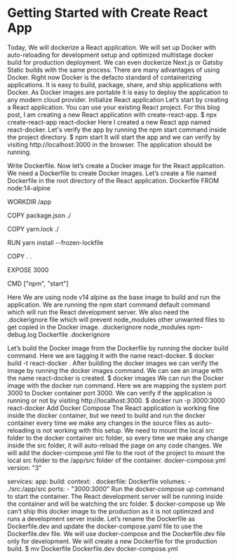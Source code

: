 # Getting Started with Create React App

Today, We will dockerize a React application. We will set up Docker with auto-reloading for development setup and optimized multistage docker build for production deployment. We can even dockerize Next.js or Gatsby Static builds with the same process.
There are many advantages of using Docker. Right now Docker is the defacto standard of containerizing applications. It is easy to build, package, share, and ship applications with Docker. As Docker images are portable it is easy to deploy the application to any modern cloud provider.
Initialize React application
Let’s start by creating a React application. You can use your existing React project. For this blog post, I am creating a new React application with create-react-app.
$ npx create-react-app react-docker
Here I created a new React app named react-docker. Let's verify the app by running the npm start command inside the project directory.
$ npm start
It will start the app and we can verify by visiting http://localhost:3000 in the browser. The application should be running.


Write Dockerfile.
Now let’s create a Docker image for the React application. We need a Dockerfile to create Docker images. Let’s create a file named Dockerfile in the root directory of the React application.
Dockerfile
FROM node:14-alpine

WORKDIR /app

COPY package.json ./

COPY yarn.lock ./

RUN yarn install --frozen-lockfile

COPY . .

EXPOSE 3000

CMD ["npm", "start"]


Here We are using node v14 alpine as the base image to build and run the application. We are running the npm start command default command which will run the React development server. We also need the .dockerignore file which will prevent node_modules other unwanted files to get copied in the Docker image.
.dockerignore
node_modules
npm-debug.log
Dockerfile
.dockerignore

Let’s build the Docker image from the Dockerfile by running the docker build command. Here we are tagging it with the name react-docker.
$ docker build -t react-docker .
After building the docker images we can verify the image by running the docker images command. We can see an image with the name react-docker is created.
$ docker images
We can run the Docker image with the docker run command. Here we are mapping the system port 3000 to Docker container port 3000. We can verify if the application is running or not by visiting http://localhost:3000.
$ docker run -p 3000:3000 react-docker
Add Docker Compose
The React application is working fine inside the docker container, but we need to build and run the docker container every time we make any changes in the source files as auto-reloading is not working with this setup. We need to mount the local src folder to the docker container src folder, so every time we make any change inside the src folder, it will auto-reload the page on any code changes.
We will add the docker-compose.yml file to the root of the project to mount the local src folder to the /app/src folder of the container.
docker-compose.yml
version: "3"

services:
  app:
    build:
      context: .
      dockerfile: Dockerfile
    volumes:
      - ./src:/app/src
    ports:
      - "3000:3000"
Run the docker-compose up command to start the container. The React development server will be running inside the container and will be watching the src folder.
$ docker-compose up
We can’t ship this docker image to the production as it is not optimized and runs a development server inside. Let’s rename the Dockerfile as Dockerfile.dev and update the docker-compose.yaml file to use the Dockerfile.dev file. We will use docker-compose and the Dockerfile.dev file only for development. We will create a new Dockerfile for the production build.
$ mv Dockerfile Dockerfile.dev
docker-compose.yml



